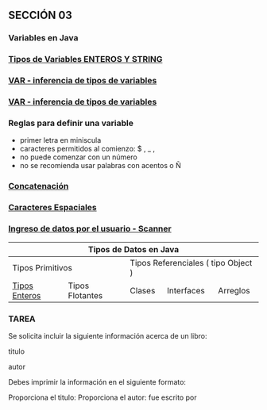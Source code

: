 ## SECCIÓN 03
### Variables en Java
### [Tipos de Variables ENTEROS Y STRING](./TiposEnterosTiposString)
### [VAR - inferencia de tipos de variables](./TiposEnterosTiposString)
### [VAR - inferencia de tipos de variables](./TiposEnterosTiposString)
### Reglas para definir una variable
* primer letra en miniscula
* caracteres permitidos al comienzo: $ , _ , 
* no puede comenzar con un número
* no se recomienda usar palabras con acentos o Ñ
### [Concatenación](./Concatenacion)
### [Caracteres Espaciales](./CaracteresEspeciales)
### [Ingreso de datos por el usuario - Scanner](./ClaseScanner)

<table>
    <thead>
        <tr>
            <th colspan="5">Tipos de Datos en Java</th>
        </tr>
    </thead>
    <tbody>
        <tr>
            <td colspan="2">Tipos Primitivos</td>
            <td colspan="3">Tipos Referenciales ( tipo Object )</td>
        </tr>
        <tr>
            <td>
                <a href="./TiposEnterosTiposString.java">Tipos Enteros</a></td>
            <td>Tipos Flotantes</td>
            <td>Clases</td>
            <td>Interfaces</td>
            <td>Arreglos</td>
        <tr>
    </tbody>
</table>


### TAREA
Se solicita incluir la siguiente información acerca de un libro:

titulo

autor

Debes imprimir la información en el siguiente formato:

Proporciona el titulo:
Proporciona el autor:
<titulo> fue escrito por <autor>
